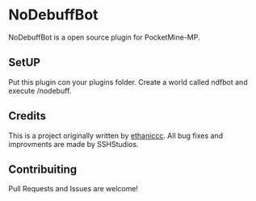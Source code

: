 # NoDebuffBot

NoDebuffBot is a open source plugin for PocketMine-MP.

## SetUP

Put this plugin con your plugins folder.
Create a world called ndfbot and execute /nodebuff.

## Credits

This is a project originally written by [ethaniccc](https://github.com/ethaniccc/NoDebuffBot).
All bug fixes and improvments are made by SSHStudios.

## Contribuiting

Pull Requests and Issues are welcome!
